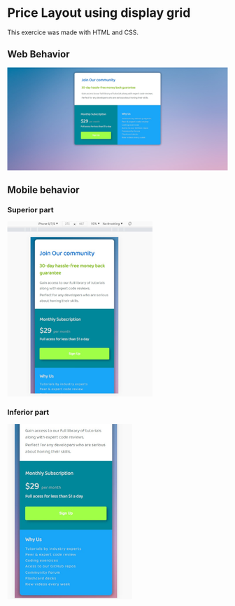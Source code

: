 <h1> Price Layout using display grid </h1>

This exercice was made with HTML and CSS.

<h2> Web Behavior </h2>
<img width: 500px; height:400px src="https://github.com/ruanbenfica/grid-price/blob/master/readme-images/web-comportament.jpg?raw=true"> 

<h2> Mobile behavior </h2>
<h3> Superior part </h3>
<img width:300px height = 400px src ="https://github.com/ruanbenfica/grid-price/blob/master/readme-images/mobile-comportament%201.jpg?raw=true">
<h3> Inferior part </h3>
<img width:300px height = 400px src ="https://github.com/ruanbenfica/grid-price/blob/master/readme-images/mobile-comportament%202.jpg?raw=true">
